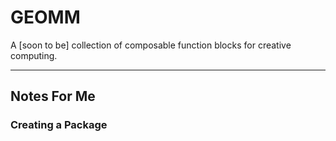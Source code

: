 # GEOMM

A [soon to be] collection of composable function blocks for creative computing.

---

## Notes For Me

### Creating a Package
